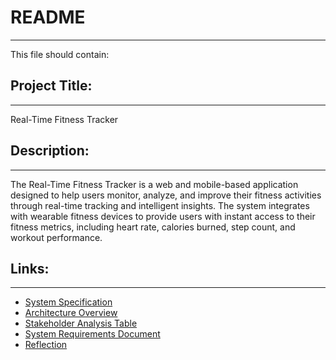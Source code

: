 # README
___
This file should contain:

## Project Title: 
___
Real-Time Fitness Tracker
## Description:
___
The Real-Time Fitness Tracker is a web and mobile-based application designed to help users monitor, analyze, and improve their fitness activities through real-time tracking and intelligent insights. The system integrates with wearable fitness devices to provide users with instant access to their fitness metrics, including heart rate, calories burned, step count, and workout performance.
## Links:
___
- [System Specification](SPECIFICATION.md)
- [Architecture Overview](ARCHITECTURE.md)
- [Stakeholder Analysis Table](Stakeholder_Analysis_Table.md)
- [System Requirements Document](System_Requirements_Document.md)
- [Reflection](Reflection.md)


